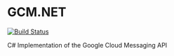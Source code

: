 # GCM.NET

[![Build Status](https://travis-ci.org/robinkanters/GCM.NET.svg?branch=master)](https://travis-ci.org/robinkanters/GCM.NET)

C# Implementation of the Google Cloud Messaging API

